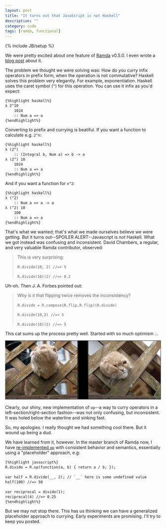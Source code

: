 ```yaml
---
layout: post
title: "It turns out that JavaScript is not Haskell"
description: ""
category: code 
tags: [ramda, functional]
---
```

{% include JB/setup %}


We were pretty excited about one feature of [Ramda](http://ramdajs.com) v0.5.0. I even wrote a 
[blog post](/code/2014/09/14/the-prefix-is-infix) about it. 

The problem we thought we were solving was: How do you curry infix operators in prefix form, when
the operation is not commutative? Haskell solves this problem very elegantly.  For example, 
exponentiation. Haskell uses the caret symbol (`^`) for this operation. You can use it infix
as you'd expect:

    {%highlight haskell%}
    λ 2^10
        1024
        :: Num a => a
    {%endhighlight%}

Converting to prefix and currying is beatiful. If you want a function to calculate e.g. `2^n`:

    {%highlight haskell%}
    λ (2^) 
        :: (Integral b, Num a) => b -> a
    λ (2^) 10
        1024
        :: Num a => a
    {%endhighlight%}

And if you want a function for `n^2`:

    {%highlight haskell%}
    λ (^2) 
        :: Num a => a -> a
    λ (^2) 10
        100
        :: Num a => a
    {%endhighlight%}

That's what we wanted; that's what we made ourselves believe we were getting. But it turns 
out--SPOILER ALERT--Javascript is *not* Haskell. What we got instead was confusing and inconsistent.
David Chambers, a regular, and very valuable Ramda contributor, observed:

> This is very surprising:
>
> `R.divide(10, 2) //=> 5`
>
> `R.divide(10)(2) //=> 0.2`

Uh-oh. Then J. A. Forbes pointed out:

> Why is it that flipping twice removes the inconsistency?
>
> `R.divide = R.compose(R.flip,R.flip)(R.divide)`
>
> `R.divide(10,2) //=> 5` 
>
> `R.divide(10)(2) //=> 5`

This cat sums up the process pretty well. Started with so much optimism ...

![Wow, it is so much better on this side of the fence](/assets/img/cat-stuck.png)

Clearly, our shiny, new implementation of `op`--a way to curry operators in a left-section/right-section
fashion--was not only confusing, but inconsistent. It was holed below the waterline and sinking fast.

So, my apologies. I really thought we had something cool there. But it wound up being a dud.

We have learned from it, however. In the master branch of Ramda now, I have [re-implemented 
`op`](https://github.com/ramda/ramda/commit/a234239e08fd4b5e4a8f07a459a4dc2586c45925)
with consistent behavior and semantics, essentially using a "placeholder" approach, e.g:

    {%highlight javascript%}
    R.divide = R.op(function(a, b) { return a / b; });
    
    var half = R.divide(__, 2); // `__` here is some undefined value
    half(100) //=> 50
    
    var reciprocal = divide(1);
    reciprocal(4) //=> 0.25
    {%endhighlight%}

But we may not stop there. This has us thinking we can have a generalized placeholder
approach to currying. Early experiments are promising. I'll try to keep you posted.


